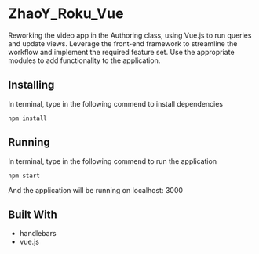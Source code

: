 # ZhaoY_Roku_Vue

Reworking the video app in the Authoring class, using Vue.js to run
queries and update views. Leverage the front-end framework to streamline the workflow and implement the required feature set. Use the appropriate modules to add functionality to the application.

## Installing

In terminal, type in the following commend to install dependencies
```
npm install
```

## Running 

In terminal, type in the following commend to run the application

```
npm start
```

And the application will be running on localhost: 3000

## Built With

* handlebars
* vue.js


